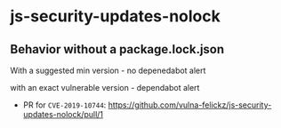 # js-security-updates-nolock


## Behavior without a package.lock.json
With a suggested min version - no depenedabot alert

with an exact vulnerable version - dependabot alert
- PR for `CVE-2019-10744`: https://github.com/vulna-felickz/js-security-updates-nolock/pull/1
